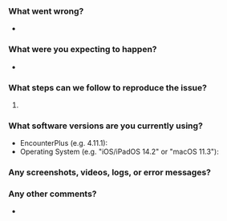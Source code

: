 ### What went wrong?
- 

### What were you expecting to happen?
- 

### What steps can we follow to reproduce the issue?
1. 

### What software versions are you currently using?
- EncounterPlus (e.g. 4.11.1): 
- Operating System (e.g. "iOS/iPadOS 14.2" or "macOS 11.3"): 

### Any screenshots, videos, logs, or error messages?


### Any other comments?
- 
